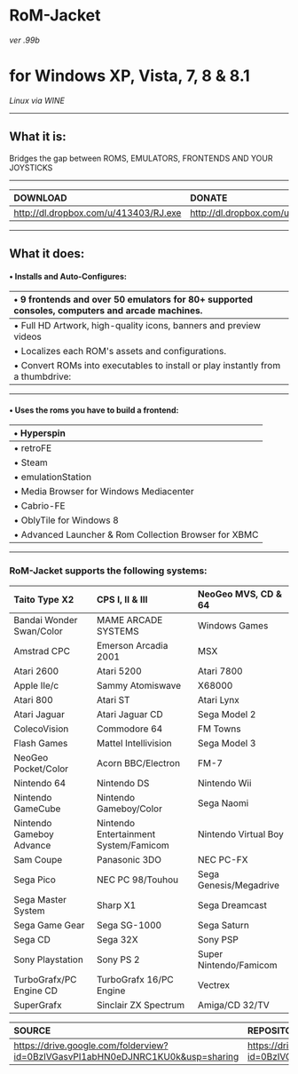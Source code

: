 # RoM-Jacket #
_ver_ _.99b_
# for Windows XP, Vista, 7, 8 & 8.1 #
_Linux via WINE_

---

## What it is: ##
Bridges the gap between ROMS, EMULATORS, FRONTENDS AND YOUR JOYSTICKS

---

| **DOWNLOAD** | **DONATE** | **HOMEPAGE/TUTORIALS** |
|:-------------|:-----------|:-----------------------|
|http://dl.dropbox.com/u/413403/RJ.exe | http://dl.dropbox.com/u/413403/arigatokudasai.html | http://dl.dropbox.com/u/413403/index.html |


---

## What it does: ##

#### • Installs and Auto-Configures: ####

|• 9 frontends and over 50 emulators for 80+ supported consoles, computers and arcade machines.|
|:---------------------------------------------------------------------------------------------|
|• Full HD Artwork, high-quality icons, banners and preview videos                             |
|• Localizes each ROM's assets and configurations.                                             |
|• Convert ROMs into executables to install or play instantly from a thumbdrive:               |

---


#### • Uses the roms you have to build a frontend: ####

|• Hyperspin|
|:----------|
|• retroFE  |
|• Steam    |
|• emulationStation|
|• Media Browser for Windows Mediacenter|
|• Cabrio-FE|
|• OblyTile for Windows 8|
|• Advanced Launcher & Rom Collection Browser for XBMC|


---



### RoM-Jacket supports the following systems: ###
|Taito Type X2|CPS I, II & III|NeoGeo MVS, CD & 64|
|:------------|:--------------|:------------------|
|Bandai Wonder Swan/Color|MAME ARCADE SYSTEMS|Windows Games      |
|Amstrad CPC  |Emerson Arcadia 2001|MSX                |
|Atari 2600   |Atari 5200     |Atari 7800         |
|Apple IIe/c  |Sammy Atomiswave|X68000             |
|Atari 800    |Atari ST       |Atari Lynx         |
|Atari Jaguar |Atari Jaguar CD|Sega Model 2       |
|ColecoVision |Commodore 64   |FM Towns           |
|Flash Games  |Mattel Intellivision|Sega Model 3       |
|NeoGeo Pocket/Color|Acorn BBC/Electron|FM-7               |
|Nintendo 64  |Nintendo DS    |Nintendo Wii       |
|Nintendo GameCube|Nintendo Gameboy/Color|Sega Naomi         |
|Nintendo Gameboy Advance|Nintendo Entertainment System/Famicom|Nintendo Virtual Boy|
|Sam Coupe    |Panasonic 3DO  |NEC PC-FX          |
|Sega Pico    |NEC PC 98/Touhou|Sega Genesis/Megadrive|
|Sega Master System|Sharp X1       |Sega Dreamcast     |
|Sega Game Gear|Sega SG-1000   |Sega Saturn        |
|Sega CD      |Sega 32X       |Sony PSP           |
|Sony Playstation|Sony PS 2      |Super Nintendo/Famicom|
|TurboGrafx/PC Engine CD|TurboGrafx 16/PC Engine|Vectrex            |
|SuperGrafx   |Sinclair ZX Spectrum|Amiga/CD 32/TV     |


| **SOURCE** | **REPOSITORY** |
|:-----------|:---------------|
| https://drive.google.com/folderview?id=0BzIVGasvPI1abHN0eDJNRC1KU0k&usp=sharing | https://drive.google.com/folderview?id=0BzIVGasvPI1aZUoxQzgyaEJxdVU&usp=sharing |